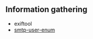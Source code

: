 ## Information gathering 

* exiftool
* [smtp-user-enum](http://pentestmonkey.net/tools/user-enumeration/smtp-user-enum)
